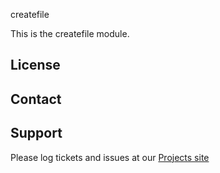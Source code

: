 createfile

This is the createfile module.

License
-------


Contact
-------


Support
-------

Please log tickets and issues at our [Projects site](http://projects.example.com)
